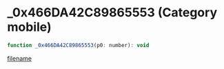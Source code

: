 # _0x466DA42C89865553 (Category mobile)

```js
function _0x466DA42C89865553(p0: number): void
```

[filename](_0x466DA42C89865553_m.md ':include')